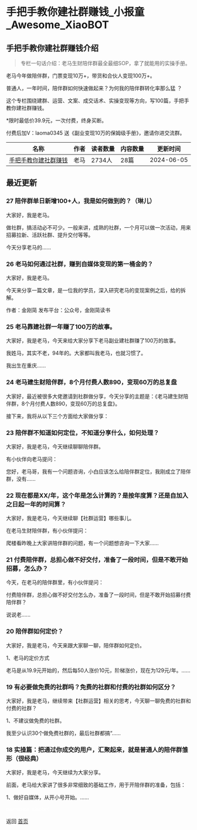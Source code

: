 # 手把手教你建社群赚钱_小报童_Awesome_XiaoBOT

## 手把手教你建社群赚钱介绍
> 专栏一句话介绍：老马生财陪伴群最全最细SOP，拿了就能用的实操手册。    
    
老马今年做陪伴群，门票变现10万+，带货和合伙人变现100万+。    
    
普通人，一年时间，陪伴群如何快速做起来？为何我的陪伴群转化率那么猛 ？    
    
这个专栏围绕建群、运营、文案、成交话术、实操变现等方向，写100篇，手把手教你建社群赚钱。    
    
*限时最低价39.9元，一次付费，终身买断。    
    
付费后加V：laoma0345 送《副业变现10万的保姆级手册》，邀请你进交流群。  
  


|名称|作者|读者数量|内容数量|更新时间|
|---|---|---|---|---|
|[手把手教你建社群赚钱](https://xiaobot.net/p/laoma?refer=0b133df9-27dc-423b-8101-639049001c13)|老马|2734人|28篇|2024-06-05|

## 最近更新
### 27 陪伴群单日新增100+人，我是如何做到的？（琳儿）

大家好，我是老马。

做社群，搞活动必不可少。一般来讲，成熟的社群，一个月可以做一次活动，用来招募拉新、活跃社群、提升交付等等。

今天分享老马的......

### 26 老马如何通过社群，赚到自媒体变现的第一桶金的？

大家好，我是老马。

今天来分享一篇文章，是一位我的学员，深入研究老马的变现案例之后，给的拆解。

作者：金刚简 发布平台：公众号，金刚简读书

### 25 老马靠建社群一年赚了100万的故事。

大家好，我是老马，今天来给大家分享下老马副业建社群赚了100万的故事。

我姓马，其实不老，94年的。大家都叫我老马，也就习惯了。

我出生在重庆......

### 24 老马建生财陪伴群，8个月付费人数890，变现60万的总复盘

大家好，最近被很多大佬邀请到社群做分享，今天分享的主题是：《老马建生财陪伴群，8个月付费人数890，变现60万的总复盘》。

接下来，我将从以下三个方面给大家做分享：

### 23 陪伴群不知道如何定位，不知道分享什么，如何处理？

大家好，我是老马，今天继续聊聊陪伴群。

有小伙伴向老马提问：

您好，老马哥，我有一个问题咨询，小白应该怎么给陪伴群定位，我刚成立了陪伴群，没有......

### 22 现在都是XX/年，这个年是怎么计算的？是按年度算？还是自加入之日起一年的时间算？

大家好，我是老马，今天继续聊【社群运营】哪些事儿。

在老马生财陪伴群，有小伙伴提问：

爬楼看昨晚上大家讲陪伴群的问题，有一个问题想咨询一下大家......

### 21 付费陪伴群，总担心做不好交付，准备了一段时间，但是不敢开始招募，怎么办？

今天，在老马的陪伴群里，有小伙伴提问：

付费陪伴群，总担心做不好交付怎么办，准备了一段时间，但是不敢开始招募付费陪伴群？

说说老......

### 20 陪伴群如何定价？

大家好，我是老马，今天来跟大家聊一聊，陪伴群如何定价。

1、老马的定价方式

老马是从19.9元开始的，然后每50人涨价10元，阶梯涨价，现在为129元/年。......

### 19 有必要做免费的社群吗？免费的社群和付费的社群如何区分？

大家好，我是老马，继续带来【社群运营】相关的思考，今天聊一聊免费的社群和付费的社群？

1、不建议做免费的社群。

我至少认识30个做免费社群的，最后社群都搞“......

### 18 实操篇：把通过你成交的用户，汇聚起来，就是普通人的陪伴群雏形（很经典）

大家好，我是老马，今天继续为大家分享。

前面，老马给大家讲了很多非常细致的基础工作，用于开陪伴群的准备，包括：

1、做好自媒体，从开小号开始。......


<a href="https://github.com/Reno9527/awesome-xiaobot" style="color: white; text-decoration: none;">awesome-xiaobot</a>

返回 [首页](../README.md)
